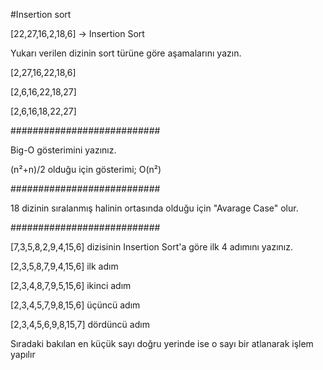 #Insertion sort

[22,27,16,2,18,6] -> Insertion Sort

Yukarı verilen dizinin sort türüne göre aşamalarını yazın.

[2,27,16,22,18,6]

[2,6,16,22,18,27]

[2,6,16,18,22,27]

###########################

Big-O gösterimini yazınız.

(n²+n)/2 olduğu için gösterimi; O(n²)

###########################

18 dizinin sıralanmış halinin ortasında olduğu için "Avarage Case" olur.


###########################

[7,3,5,8,2,9,4,15,6] dizisinin Insertion Sort'a göre ilk 4 adımını yazınız.

[2,3,5,8,7,9,4,15,6] ilk adım

[2,3,4,8,7,9,5,15,6] ikinci adım

[2,3,4,5,7,9,8,15,6] üçüncü adım

[2,3,4,5,6,9,8,15,7] dördüncü adım

Sıradaki bakılan en küçük sayı doğru yerinde ise o sayı bir atlanarak işlem yapılır
